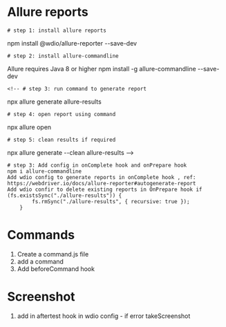 # Allure reports

    # step 1: install allure reports

npm install @wdio/allure-reporter --save-dev

    # step 2: install allure-commandline

Allure requires Java 8 or higher
npm install -g allure-commandline --save-dev

    <!-- # step 3: run command to generate report

npx allure generate allure-results

    # step 4: open report using command

npx allure open

    # step 5: clean results if required

npx allure generate --clean allure-results -->

    # step 3: Add config in onComplete hook and onPrepare hook
    npm i allure-commandline
    Add wdio config to generate reports in onComplete hook , ref: https://webdriver.io/docs/allure-reporter#autogenerate-report
    Add wdio confir to delete existing reports in OnPrepare hook if (fs.existsSync("./allure-results")) {
            fs.rmSync("./allure-results", { recursive: true });
        }

# Commands

1. Create a command.js file
2. add a command
3. Add beforeCommand hook

# Screenshot

1. add in aftertest hook in wdio config - if error takeScreenshot
